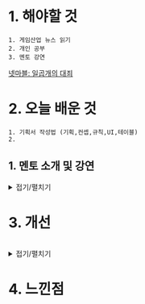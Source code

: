 # 1. 해야할 것
```
1. 게임산업 뉴스 읽기
2. 개인 공부
3. 멘토 강연
```
[넷마블: 일곱개의 대죄](https://www.gamemeca.com/view.php?gid=1743254)




# 2. 오늘 배운 것
```
1. 기획서 작성법 (기획,컨셉,규칙,UI,테이블)
2. 
```

## 1. 멘토 소개 및 강연
<details>
<summary>접기/펼치기</summary>

****
### 1. 기획서 작성법

개요

1. 기획
```
- 컨텐츠가 유저에게 '어떤 경험'을 주고자 한다는 내용
  ex 영웅 등장 이벤트를 통해 유저들이 게임에 안착할 수 있는 포인트 제공
```
2. 컨셉
```
- 컨텐츠의 대략적인 내용
  ex 별도 버튼이 생성되어 활성화할 수 있음
```
3. 규칙
```
- 세부적인 내용
  ex 버튼을 누르면 어떤 결과가 나온다
```
4. UI구성
```
- 컨셉에 따른 버튼 위치와 결과값 도출 방식
  ex 메인화면 어디에 활성화 되는지 표시
```
5. 전체 테이블 구조 정리
```
- 개별 컨텐츠 연결 설정
  ex 컨텐츠 테이블로 정리
    구분/아이콘/UI/ID/설명
```
6. 추가 첨언
```
기획서에는 의도가 보여야한다.
레벨에 의도를 넣은 것을 보여라
```
7. 실습
```
퀘스트 역기획
```
![image](https://github.com/JM94Ent/TIL-WIL/assets/143363550/9fb61a8f-ac33-4533-bc0c-daa5010c87d3)

8. 레벨디자인 조언
```
피폐해진 정신세계인데 너무 밝은 이미지만 사용함
해당 관련 설명같은걸 추가해야함
연출의도 같은것도 같이 설명할 것
```
![image](https://github.com/JM94Ent/TIL-WIL/assets/143363550/2a06349a-00bf-4aaf-b698-59d6efad4c71)

****

### 2. 
</details>



# 3. 개선
```

```
<details>
<summary>접기/펼치기</summary>


</details>



# 4. 느낀점
```

```


